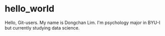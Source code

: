 # hello_world

Hello, Git-users. My name is Dongchan Lim. I'm psychology major in BYU-I but currently studying data science. 
